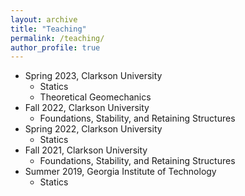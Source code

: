 ```yaml
---
layout: archive
title: "Teaching"
permalink: /teaching/
author_profile: true
---
```

  * Spring 2023, Clarkson University
      * Statics
      * Theoretical Geomechanics
   * Fall 2022, Clarkson University
      * Foundations, Stability, and Retaining Structures
   * Spring 2022, Clarkson University
      * Statics
   * Fall 2021, Clarkson University
      * Foundations, Stability, and Retaining Structures
   * Summer 2019, Georgia Institute of Technology
      * Statics

